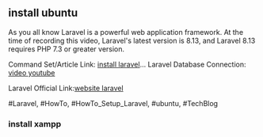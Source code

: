 ## install ubuntu 


As you all know Laravel is a powerful web application framework. At the time of recording this video, Laravel's latest version is 8.13, and Laravel 8.13 requires PHP 7.3 or greater version.

Command Set/Article Link: [install laravel](https://www.technhit.in/setup-laravel)...
Laravel Database Connection: [video youtube ](https://www.youtube.com/watch?v=QU43xeaAtSY)

Laravel Official Link:[website laravel](https://laravel.com/)

#Laravel, #HowTo, #HowTo_Setup_Laravel, #ubuntu, #TechBlog



### install xampp 
